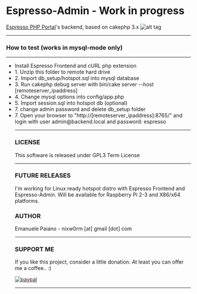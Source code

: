 # Espresso-Admin - Work in progress

<a href="https://github.com/emanuelepaiano/espresso-portal">Espresso PHP Portal</a>'s backend, based on cakephp 3.x
![alt tag](https://github.com/emanuelepaiano/espresso-admin/blob/master/screenshots/1.png)

***
### How to test (works in mysql-mode only)

***
<ul>
<li> Install Espresso Frontend and cURL php extension</li>
<li> 1. Unzip this folder to remote hard drive</li>
<li> 2. Import db_setup/hotspot.sql into mysql database</li>
<li> 3. Run cakephp debug server with bin/cake server --host [remoteserver_ipaddress]</li>
<li> 4. Change mysql options into config/app.php</li>
<li> 5. Import session.sql into hotspot db (optional)</li>
<li> 7. change admin password and delete db_setup folder</li>
<li> 7. Open your browser to "http://[remoteserver_ipaddress]:8765/" and login with user admin@backend.local and
   password: espresso </li>

***

### LICENSE
This software is released under GPL3 Term License

***

### FUTURE RELEASES
I'm working for Linux ready hotspot distro with Espresso Frontend and Espresso-Admin. Will be available for Raspberry Pi 2-3 and X86/x64 platforms.

### AUTHOR
Emanuele Paiano - nixw0rm [at] gmail [dot] com

***

### SUPPORT ME
If you like this project, consider a little donation. At least you can offer me a coffee.. :)

[![paypal](https://www.paypalobjects.com/en_US/i/btn/btn_donateCC_LG.gif)](https://www.paypal.me/emanuelepaiano)

***
